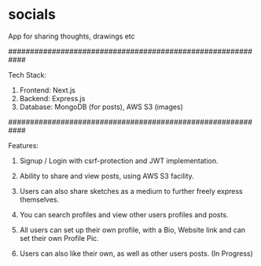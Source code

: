 # socials
App for sharing thoughts, drawings etc

############################################################

Tech Stack: 

1. Frontend: Next.js
2. Backend: Express.js
3. Database: MongoDB (for posts), AWS S3 (images)

############################################################

Features:

1. Signup / Login with csrf-protection and JWT implementation.

2. Ability to share and view posts, using AWS S3 facility.

3. Users can also share sketches as a medium to further freely express themselves.

4. You can search profiles and view other users profiles and posts.

5. All users can set up their own profile, with a Bio, Website link and can set their own Profile Pic.

6. Users can also like their own, as well as other users posts. (In Progress)
